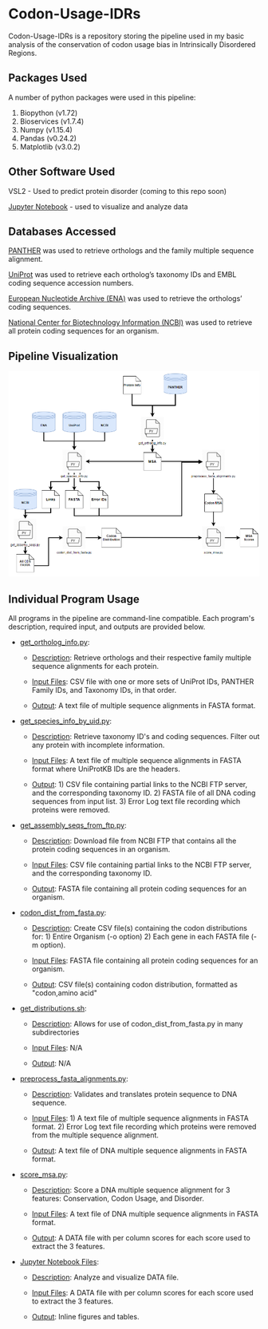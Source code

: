 # Codon-Usage-IDRs

Codon-Usage-IDRs is a repository storing the pipeline used in my basic analysis of the conservation of codon usage bias in Intrinsically Disordered Regions.

## Packages Used

A number of python packages were used in this pipeline:
  1. Biopython (v1.72)
  1. Bioservices (v1.7.4)
  1. Numpy (v1.15.4)
  1. Pandas (v0.24.2)
  1. Matplotlib (v3.0.2)


## Other Software Used

VSL2 - Used to predict protein disorder (coming to this repo soon)

[Jupyter Notebook](https://jupyter.org/install) - used to visualize and analyze data


## Databases Accessed

[PANTHER](http://pantherdb.org/) was used to retrieve orthologs and the family multiple sequence alignment.

[UniProt](https://www.uniprot.org/) was used to retrieve each ortholog’s taxonomy IDs and EMBL coding sequence accession numbers.

[European Nucleotide Archive (ENA)](https://www.ebi.ac.uk/ena/browser/home) was used to retrieve the orthologs’ coding sequences.

[National Center for Biotechnology Information (NCBI)](https://www.ncbi.nlm.nih.gov/) was used to retrieve all protein coding sequences for an organism.


## Pipeline Visualization

![Pipeline Flowchart](pipeline.png)

## Individual Program Usage

All programs in the pipeline are command-line compatible. Each program's description, required input, and outputs are provided below.
* <ins>get_ortholog_info.py</ins>:

  * <ins>Description</ins>: Retrieve orthologs and their respective family multiple sequence alignments for each protein.
  
  * <ins>Input Files</ins>: CSV file with one or more sets of UniProt IDs, PANTHER Family IDs, and Taxonomy IDs, in that order.
  
  * <ins>Output</ins>: A text file of multiple sequence alignments in FASTA format.

* <ins>get_species_info_by_uid.py</ins>:

  * <ins>Description</ins>: Retrieve taxonomy ID's and coding sequences. Filter out any protein with incomplete information.
  
  * <ins>Input Files</ins>: A text file of multiple sequence alignments in FASTA format where UniProtKB IDs are the headers.
  
  * <ins>Output</ins>: 1) CSV file containing partial links to the NCBI FTP server, and the corresponding taxonomy ID. 2) FASTA file of all DNA coding sequences from input list. 3) Error Log text file recording which proteins were removed.

* <ins>get_assembly_seqs_from_ftp.py</ins>:

  * <ins>Description</ins>: Download file from NCBI FTP that contains all the protein coding sequences in an organism.
  
  * <ins>Input Files</ins>: CSV file containing partial links to the NCBI FTP server, and the corresponding taxonomy ID.
  
  * <ins>Output</ins>: FASTA file containing all protein coding sequences for an organism.
  
* <ins>codon_dist_from_fasta.py</ins>:

  * <ins>Description</ins>: Create CSV file(s) containing the codon distributions for: 1) Entire Organism (-o option) 2) Each gene in each FASTA file (-m option).
  
  * <ins>Input Files</ins>: FASTA file containing all protein coding sequences for an organism.
  
  * <ins>Output</ins>: CSV file(s) containing codon distribution, formatted as "codon,amino acid"
  
  
* <ins>get_distributions.sh</ins>:

  * <ins>Description</ins>: Allows for use of codon_dist_from_fasta.py in many subdirectories
  
  * <ins>Input Files</ins>: N/A
  
  * <ins>Output</ins>: N/A
  

* <ins>preprocess_fasta_alignments.py</ins>:

  * <ins>Description</ins>: Validates and translates protein sequence to DNA sequence.
  
  * <ins>Input Files</ins>: 1) A text file of multiple sequence alignments in FASTA format. 2) Error Log text file recording which proteins were removed from the multiple sequence alignment.
  
  * <ins>Output</ins>: A text file of DNA multiple sequence alignments in FASTA format.
  
* <ins>score_msa.py</ins>:

  * <ins>Description</ins>: Score a DNA multiple sequence alignment for 3 features: Conservation, Codon Usage, and Disorder.
  
  * <ins>Input Files</ins>: A text file of DNA multiple sequence alignments in FASTA format.
  
  * <ins>Output</ins>: A DATA file with per column scores for each score used to extract the 3 features.
  
* <ins>Jupyter Notebook Files</ins>:

  * <ins>Description</ins>: Analyze and visualize DATA file.
  
  * <ins>Input Files</ins>: A DATA file with per column scores for each score used to extract the 3 features.
  
  * <ins>Output</ins>: Inline figures and tables.


